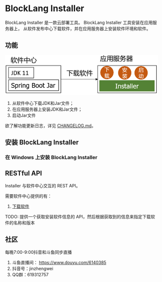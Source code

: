 # BlockLang Installer

BlockLang Installer 是一款云部署工具。
BlockLang Installer 工具安装在应用服务器上，
从软件发布中心下载软件，并在应用服务器上安装软件环境和软件。

## 功能

![结构图](images/installer.png)

1. 从软件中心下载JDK和Jar文件；
2. 在应用服务器上安装JDK和Jar文件；
3. 启动Jar文件

欲了解功能更新日志，详见 [CHANGELOG.md](CHANGELOG.md)。

## 安装 BlockLang Installer

### 在 Windows 上安装 BlockLang Installer


## RESTful API

Installer 与软件中心交互的 REST API。

需要软件中心提供的有：
1. [下载软件](docs/API/01_softwares.md)

TODO: 提供一个获取安装软件信息的 API，然后根据获取到的信息来指定下载软件的名称和版本

## 社区

每晚7:00-9:00抖音和斗鱼同步直播

1. 斗鱼直播间： https://www.douyu.com/6140385
2. 抖音号：jinzhengwei
3. QQ群：619312757
